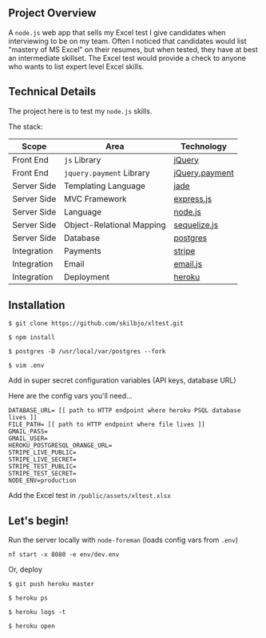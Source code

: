 ## Project Overview

A `node.js` web app that sells my Excel test I give candidates when interviewing to be on my team. Often I noticed that candidates would list "mastery of MS Excel" on their resumes, but when tested, they have at best an intermediate skillset. The Excel test would provide a check to anyone who wants to list expert level Excel skills.

## Technical Details

The project here is to test my `node.js` skills.

The stack:

| Scope       | Area                      | Technology                                                                |
|-------------|---------------------------|---------------------------------------------------------------------------|
| Front End   | `js` Library              | [jQuery](http://jquery.com/)                                              |
| Front End   | `jquery.payment` Library  | [jQuery.payment](https://github.com/stripe/jquery.payment)                |
| Server Side | Templating Language       | [jade](http://jade-lang.com/reference/)                                   |
| Server Side | MVC Framework             | [express.js](http://expressjs.com/api.html)                               |
| Server Side | Language                  | [node.js](http://nodejs.org/api)                                          |
| Server Side | Object-Relational Mapping | [sequelize.js](https://github.com/sequelize/sequelize/wiki/API-Reference) |
| Server Side | Database                  | [postgres](http://www.postgresql.org/docs/)                               |
| Integration | Payments                  | [stripe](https://stripe.com/docs/api/node)                                |
| Integration | Email                     | [email.js](https://github.com/eleith/emailjs)                             |
| Integration | Deployment                | [heroku](https://devcenter.heroku.com/categories/nodejs)                  |


## Installation

	$ git clone https://github.com/skilbjo/xltest.git

	$ npm install

	$ postgres -D /usr/local/var/postgres --fork

	$ vim .env

Add in super secret configuration variables (API keys, database URL)

Here are the config vars you'll need...
````
DATABASE_URL= [[ path to HTTP endpoint where heroku PSQL database lives ]]
FILE_PATH= [[ path to HTTP endpoint where file lives ]]
GMAIL_PASS=
GMAIL_USER=
HEROKU_POSTGRESQL_ORANGE_URL=
STRIPE_LIVE_PUBLIC=
STRIPE_LIVE_SECRET=
STRIPE_TEST_PUBLIC=
STRIPE_TEST_SECRET=
NODE_ENV=production

````

Add the Excel test in `/public/assets/xltest.xlsx`


## Let's begin!

Run the server locally with `node-foreman` (loads config vars from `.env`)

	nf start -x 8080 -e env/dev.env

Or, deploy

	$ git push heroku master

	$ heroku ps

	$ heroku logs -t

	$ heroku open

